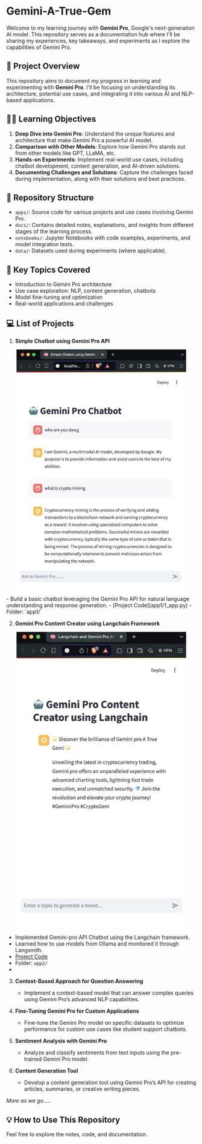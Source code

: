 # Gemini-A-True-Gem

Welcome to my learning journey with **Gemini Pro**, Google's next-generation AI model. This repository serves as a documentation hub where I'll be sharing my experiences, key takeaways, and experiments as I explore the capabilities of Gemini Pro.

## 🚀 Project Overview

This repository aims to document my progress in learning and experimenting with **Gemini Pro**. I'll be focusing on understanding its architecture, potential use cases, and integrating it into various AI and NLP-based applications.

## 🧑‍💻 Learning Objectives

1. **Deep Dive into Gemini Pro**: Understand the unique features and architecture that make Gemini Pro a powerful AI model.
2. **Comparison with Other Models**: Explore how Gemini Pro stands out from other models like GPT, LLaMA, etc.
3. **Hands-on Experiments**: Implement real-world use cases, including chatbot development, content generation, and AI-driven solutions.
4. **Documenting Challenges and Solutions**: Capture the challenges faced during implementation, along with their solutions and best practices.

## 📂 Repository Structure

- `apps/`: Source code for various projects and use cases involving Gemini Pro.
- `docs/`: Contains detailed notes, explanations, and insights from different stages of the learning process.
- `notebooks/`: Jupyter Notebooks with code examples, experiments, and model integration tests.
- `data/`: Datasets used during experiments (where applicable).

## 📜 Key Topics Covered

- Introduction to Gemini Pro architecture
- Use case exploration: NLP, content generation, chatbots
- Model fine-tuning and optimization
- Real-world applications and challenges

## 💻 List of Projects

1. **Simple Chatbot using Gemini Pro API**
  <div align="center">
     <img src="app1/1_app.png" alt="Simple Chatbot using Gemini Pro API" width="450"/>
  </div>
   - Build a basic chatbot leveraging the Gemini Pro API for natural language understanding and response generation.
   - [Project Code](app1/1_app.py)
   - Folder: `app1/`

2. **Gemini Pro Content Creator using Langchain Framework**
  <div align="center">
     <img src="app2/2_app.png" alt="Simple Chatbot using Gemini Pro API" width="450"/>
  </div>

   - Implemented Gemini-pro API Chatbot using the Langchain framework. 
   - Learned how to use models from Ollama and monitored it through Langsmith.
   - [Project Code](app2/2_app.py)
   - Folder: `app2/`
   - 
3. **Context-Based Approach for Question Answering**  
   - Implement a context-based model that can answer complex queries using Gemini Pro’s advanced NLP capabilities.

4. **Fine-Tuning Gemini Pro for Custom Applications**  
   - Fine-tune the Gemini Pro model on specific datasets to optimize performance for custom use cases like student support chatbots.

5. **Sentiment Analysis with Gemini Pro**  
   - Analyze and classify sentiments from text inputs using the pre-trained Gemini Pro model.

6. **Content Generation Tool**  
   - Develop a content generation tool using Gemini Pro’s API for creating articles, summaries, or creative writing pieces.

*More as we go.....*

## 💡 How to Use This Repository

Feel free to explore the notes, code, and documentation.
